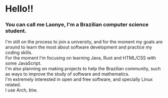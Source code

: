 # Hello!!
### You can call me Laonye, I'm a Brazilian computer science student. <br>
I'm still on the process to join a university, and for the moment my goals are around to learn the most about software development and practice my coding skills.<br>
For the moment I'm focusing on learning Java, Rust and HTML/CSS with some JavaScript.<br>
I'm also planning on making projects to help the Brazilian community, such as ways to improve the study of software and mathematics.<br>
I'm extremely interested in open and free software, and specially Linux related.<br>
I use Arch, btw.
